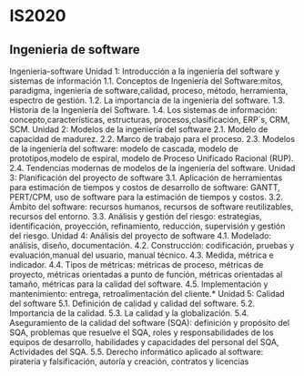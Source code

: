 # IS2020
## Ingenieria de software 
Ingenieria-software
Unidad 1: Introducción a la ingeniería del software y sistemas de información
1.1. Conceptos de Ingeniería del Software:mitos, paradigma, ingeniería de software,calidad, proceso, método, herramienta, espectro de gestión.
1.2. La importancia de la ingeniería del software.
1.3. Historia de la Ingeniería del Software.
1.4. Los sistemas de información: concepto,características, estructuras, procesos,clasificación, ERP´s, CRM, SCM.
Unidad 2: Modelos de la ingeniería del software
2.1. Modelo de capacidad de madurez.
2.2. Marco de trabajo para el proceso.
2.3. Modelos de la ingeniería del software: modelo de cascada, modelo de prototipos,modelo de espiral, modelo de Proceso Unificado Racional (RUP).
2.4. Tendencias modernas de modelos de la ingeniería del software.
Unidad 3: Planificación del proyecto de software
3.1. Aplicación de herramientas para estimación de tiempos y costos de desarrollo de software: GANTT, PERT/CPM, uso de software para la estimación de tiempos y costos.
3.2. Ámbito del software: recursos humanos, recursos de software reutilizables, recursos del entorno.
3.3. Análisis y gestión del riesgo: estrategias, identificación, proyección, refinamiento, reducción, supervisión y gestión del riesgo.
Unidad 4: Análisis del proyecto de software
4.1. Modelado: análisis, diseño, documentación.
4.2. Construcción: codificación, pruebas y evaluación,manual del usuario, manual técnico.
4.3. Medida, métrica e indicador.
4.4. Tipos de métricas: métricas de proceso, métricas de proyecto, métricas orientadas a punto de función, métricas orientadas al tamaño, métricas para la calidad del software.
4.5. Implementación y mantenimiento: entrega, retroalimentación del cliente.*
Unidad 5: Calidad del software
5.1. Definición de calidad y calidad del software.
5.2. Importancia de la calidad.
5.3. La calidad y la globalización.
5.4. Aseguramiento de la calidad del software (SQA): definición y propósito del SQA, problemas que resuelve el SQA, roles y responsabilidades de los equipos de desarrollo, habilidades y capacidades del personal del SQA, Actividades del SQA.
5.5. Derecho informático aplicado al software: piratería y falsificación, autoría y creación, contratos y licencias
